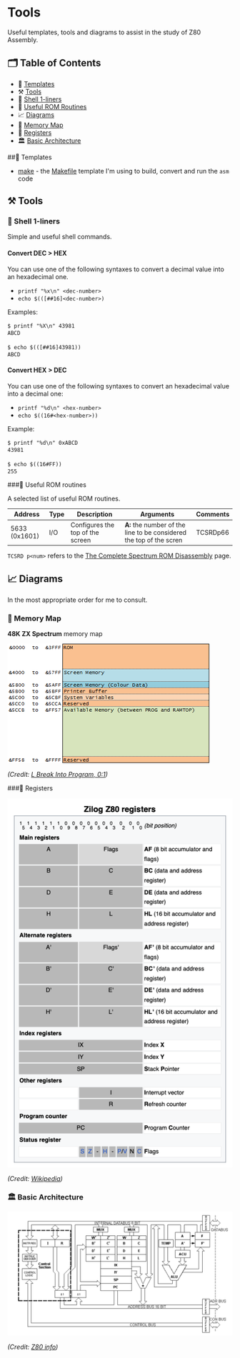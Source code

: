 
# Tools

Useful templates, tools and diagrams to assist in the study of Z80 Assembly.

## 🗂️ Table of Contents
* 🧬 [Templates](#Templates)
* ⚒️ [Tools](#Tools)
 * 🐚 [Shell 1-liners](#ShellOneLiners)
 * 🚏 [Useful ROM Routines](#ROMRoutines)
* 📈 [Diagrams](#Diagrams)
 * 🧠 [Memory Map](#MemoryMap)
 * 📝 [Registers](#Registers)
 * 🏛️ [Basic Architecture](#BasicArchitecture)

<a name="Templates"></a>
##🧬 Templates

* [make](./make/README.md) - the [Makefile](https://www.gnu.org/software/make/manual/make.html#Introduction) template I'm using to build, convert and run the `asm` code

<a name="Tools"></a>
## ⚒️ Tools

<a name="ShellOneLiners"></a>
### 🐚 Shell 1-liners

Simple and useful shell commands.

#### Convert DEC > HEX

You can use one of the following syntaxes to convert a decimal value into an hexadecimal one.

* `printf "%x\n" <dec-number>`
* `echo $(([##16]<dec-number>)`

Examples:

```
$ printf "%X\n" 43981
ABCD

$ echo $(([##16]43981))
ABCD

```

#### Convert HEX > DEC

You can use one of the following syntaxes to convert an hexadecimal value into a decimal one:

* `printf "%d\n" <hex-number>`
* `echo $((16#<hex-number>))`

Example:

```
$ printf "%d\n" 0xABCD
43981

$ echo $((16#FF))
255

```

<a name="ROMRoutines"></a>
###🚏 Useful ROM routines

A selected list of useful ROM routines. 

| Address     | Type | Description | Arguments | Comments |
| ----------- | ---- | ----------- | --------- | -------- |
| 5633 (0x1601) | I/O | Configures the top of the screen | **A:** the number of the line to be considered the top of the scren | TCSRDp66 |

`TCSRD p<num>` refers to the [The Complete Spectrum ROM Disassembly](https://spectrumcomputing.co.uk/entry/2000076/Book/The_Complete_Spectrum_ROM_Disassembly) page.

<a name="Diagrams"></a>
## 📈 Diagrams

In the most appropriate order for me to consult.

<a name="MemoryMap"></a>
### 🧠 Memory Map

**48K ZX Spectrum** memory map

![48K ZX Spectrum memory map](diagrams/img/table_spectrum_48k_memory_map.png)

*(Credit: [L Break Into Program, 0:1](http://www.breakintoprogram.co.uk/hardware/computers/zx-spectrum/memory-map))*

<a name="Registers"></a>
###📝 Registers

![Z80 Registers](diagrams/img/z80_registers.png)

*(Credit: [Wikipedia](https://en.wikipedia.org/wiki/Zilog_Z80#Registers))*

<a name="BasicArchitecture"></a>
### 🏛️ Basic Architecture

![Z80 Basic Architecture](diagrams/img/z80_basic_architecture.png)

*(Credit: [Z80 info](http://www.z80.info/z80arki.htm))*

